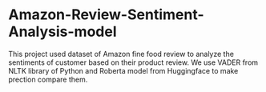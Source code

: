 # Amazon-Review-Sentiment-Analysis-model
This project used dataset of Amazon fine food review to analyze the sentiments of customer based on their product review.
We use VADER from NLTK library of Python and Roberta model from Huggingface to make prection  compare them.
